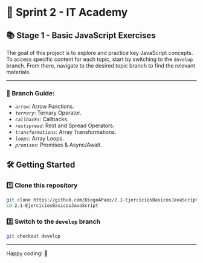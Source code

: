 # 🚀 Sprint 2 - IT Academy

## 📚 Stage 1 - Basic JavaScript Exercises

The goal of this project is to explore and practice key JavaScript concepts.  
To access specific content for each topic, start by switching to the `develop` branch. From there, navigate to the desired topic branch to find the relevant materials.

---

### 🌟 Branch Guide:

-   _`arrow`_: Arrow Functions.
-   _`ternary`_: Ternary Operator.
-   _`callbacks`_: Callbacks.
-   _`restspread`_: Rest and Spread Operators.
-   _`transformations`_: Array Transformations.
-   _`loops`_: Array Loops.
-   _`promises`_: Promises & Async/Await.

## 🛠️ Getting Started

### 1️⃣ Clone this repository

```bash
git clone https://github.com/DiegoAPaez/2.1-EjerciciosBasicosJavaScript.git
cd 2.1-EjerciciosBasicosJavaScript
```

### 2️⃣ Switch to the `develop` branch

```bash
git checkout develop
```

---

Happy coding! 🎉
